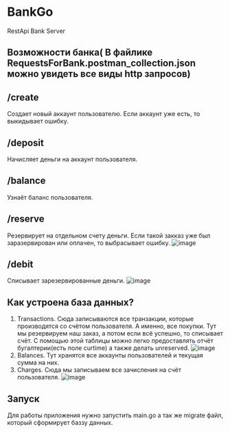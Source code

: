 # BankGo

   RestApi Bank Server

  Возможности банка( В файлике RequestsForBank.postman_collection.json можно увидеть все виды http запросов)
  -----------


  /create
  ------------------

  Создает новый аккаунт пользователю. Если аккаунт уже есть, то выкидывает ошибку.

  /deposit
  -------------

 Начисляет деньги на аккаунт пользователя.

  /balance
  ------------

 Узнаёт баланс пользователя.

  /reserve
  ---------
  Резервирует на отдельном счету деньги. Если такой закказ уже был заразервирован или оплачен, то выбрасывает ошибку.
  ![image](https://user-images.githubusercontent.com/79725120/200938634-19aae79f-8107-4a89-8818-e0070697532e.png)

  
  /debit
  -----------------------------

  Списывает зарезервированные деньги.
  ![image](https://user-images.githubusercontent.com/79725120/200938572-bce9fcda-ce9d-4c9d-899e-e18f80a3d086.png)
  
   Как устроена база данных?
  -----------------------------
  1. Transactions. Сюда записываются все транзакции, которые производятся со счётом пользователя. А именно, все покупки. Тут мы резервируем наш заказ, а потом если всё успешно, то списывает счёт. С помощью этой таблицы можно легко предоставлять отчёт бугалтерии(есть поле curtime)  а также делать unreserved.
  ![image](https://user-images.githubusercontent.com/79725120/200938045-186f8225-835f-4600-a99b-ebee9cf3c0f1.png)
  2. Balances. Тут хранятся все аккаунты пользователей и текущая сумма на них.
  3. Charges. Сюда мы записываем все зачисления на счёт пользователя.
  ![image](https://user-images.githubusercontent.com/79725120/200938236-29448d15-5f97-4f2b-a7f0-f7ac67814656.png)

 Запуск
 ----------------------------
 Для работы приложения нужно запустить 
 main.go а так же
 migrate файл, который сформирует баззу данных.
